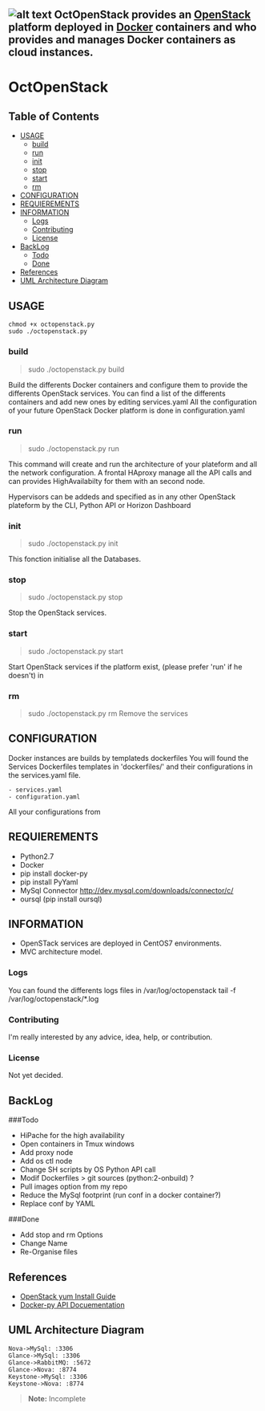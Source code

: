 ![alt text](https://raw.githubusercontent.com/Epheo/py-devstack/CentOS/documentation/images/octopenstack.png "OctOpenStack" )
OctOpenStack provides an [OpenStack](http://openstack.org) platform deployed in [Docker](http://docker.io) containers and who provides and manages Docker containers as cloud instances.
----------

OctOpenStack
============
Table of Contents
-----------------
* [USAGE](#usage)
  * [build](#build)
  * [run](#run)
  * [init](#init)
  * [stop](#stop)
  * [start](#start)
  * [rm](#rm)
* [CONFIGURATION](#configuration)
* [REQUIEREMENTS](#requierements)
* [INFORMATION](#information)
  * [Logs](#logs)
  * [Contributing](#contributing)
  * [License](#license)
* [BackLog](#backlog)
  * [Todo](#todo)
  * [Done](#done)
* [References](#references)
* [UML Architecture Diagram](#uml-architecture-diagram)


USAGE
------
	chmod +x octopenstack.py
	sudo ./octopenstack.py

### build
> sudo ./octopenstack.py build

Build the differents Docker containers and configure them to provide the differents OpenStack services.
You can find a list of the differents containers and add new ones by editing services.yaml
All the configuration of your future OpenStack Docker platform is done in configuration.yaml

### run
> sudo ./octopenstack.py run

This command will create and run the architecture of your plateform and all the network configuration.
A frontal HAproxy manage all the API calls and can provides HighAvailabilty for them with an second node.

Hypervisors can be addeds and specified as in any other OpenStack plateform by the CLI, Python API or Horizon Dashboard

### init
> sudo ./octopenstack.py init

This fonction initialise all the Databases.

### stop
> sudo ./octopenstack.py stop

Stop the OpenStack services.

### start
> sudo ./octopenstack.py start

Start OpenStack services if the platform exist, (please prefer 'run' if he doesn't)
in

### rm
> sudo ./octopenstack.py rm
Remove the services


CONFIGURATION
-------------
Docker instances are builds by templateds dockerfiles
You will found the Services Dockerfiles templates in 'dockerfiles/' and their configurations in the services.yaml file.

	- services.yaml
	- configuration.yaml

All your configurations from 


REQUIEREMENTS
-------------
- Python2.7
- Docker
- pip install docker-py
- pip install PyYaml
- MySql Connector http://dev.mysql.com/downloads/connector/c/
- oursql (pip install oursql)


INFORMATION
-----------
- OpenSTack services are deployed in CentOS7 environments.
- MVC architecture model.

### Logs
You can found the differents logs files in /var/log/octopenstack
	tail -f /var/log/octopenstack/*.log

### Contributing
I'm really interested by any advice, idea, help, or contribution.

### License
Not yet decided.


BackLog
-------
###Todo
- HiPache for the high availability
- Open containers in Tmux windows
- Add proxy node
- Add os ctl node
- Change SH scripts by OS Python API call
- Modif Dockerfiles > git sources (python:2-onbuild) ?
- Pull images option from my repo
- Reduce the MySql footprint (run conf in a docker container?)
- Replace conf by YAML

###Done
- Add stop and rm Options
- Change Name
- Re-Organise files


References
----------
- [OpenStack yum Install Guide](http://docs.openstack.org/icehouse/install-guide/install/yum/content/)
- [Docker-py API Docuementation](https://github.com/docker/docker-py/blob/master/README.md)

UML Architecture Diagram
------------------------
```sequence
Nova->MySql: :3306
Glance->MySql: :3306
Glance->RabbitMQ: :5672
Glance->Nova: :8774
Keystone->MySql: :3306
Keystone->Nova: :8774
```
> **Note:** Incomplete